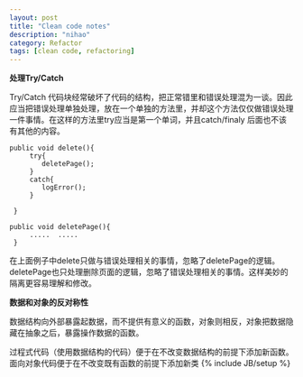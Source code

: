 ```yaml
---
layout: post
title: "Clean code notes"
description: "nihao"
category: Refactor 
tags: [clean code, refactoring]
---
```

**处理Try/Catch**

Try/Catch 代码块经常破坏了代码的结构，把正常错里和错误处理混为一谈。因此应当把错误处理单独处理，放在一个单独的方法里，并却这个方法仅仅做错误处理一件事情。在这样的方法里try应当是第一个单词，并且catch/finaly 后面也不该有其他的内容。

	public void delete(){
		 try{
			deletePage();
		 }
		 catch{
			logError();
		 }
	
	 } 

	public void deletePage(){
		 .....  ..... 
	 }

在上面例子中delete只做与错误处理相关的事情，忽略了deletePage的逻辑。 deletePage也只处理删除页面的逻辑，忽略了错误处理相关的事情。这样美妙的隔离更容易理解和修改。

**数据和对象的反对称性**

数据结构向外部暴露起数据，而不提供有意义的函数，对象则相反，对象把数据隐藏在抽象之后，暴露操作数据的函数。

过程式代码（使用数据结构的代码）便于在不改变数据结构的前提下添加新函数。面向对象代码便于在不改变既有函数的前提下添加新类
{% include JB/setup %}
